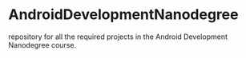 # AndroidDevelopmentNanodegree
repository for all the required projects in the Android Development Nanodegree course.
